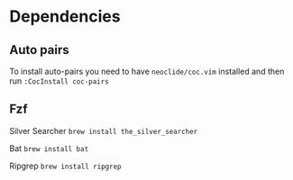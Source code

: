 # Dependencies

## Auto pairs

To install auto-pairs you need to have `neoclide/coc.vim` installed and then run `:CocInstall coc-pairs`

## Fzf
Silver Searcher
`brew install the_silver_searcher`

Bat
`brew install bat`

Ripgrep
`brew install ripgrep`
